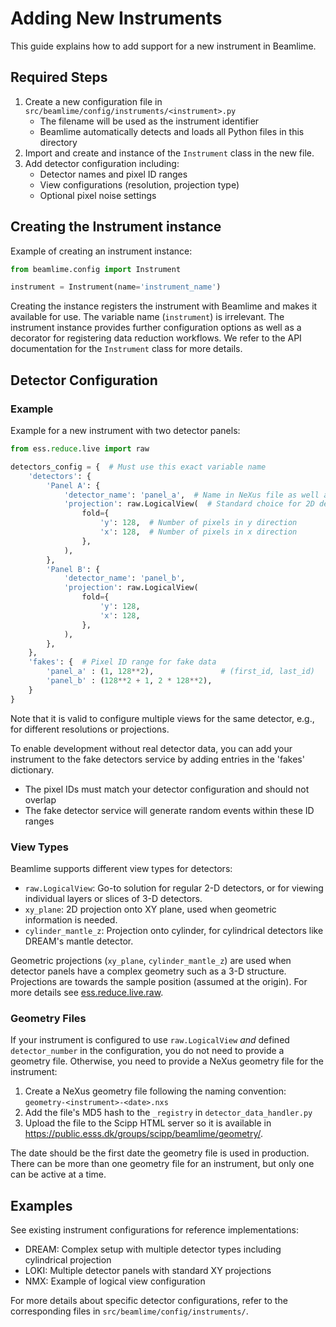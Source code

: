# Adding New Instruments

This guide explains how to add support for a new instrument in Beamlime.

## Required Steps

1. Create a new configuration file in `src/beamlime/config/instruments/<instrument>.py`
   - The filename will be used as the instrument identifier
   - Beamlime automatically detects and loads all Python files in this directory
2. Import and create and instance of the `Instrument` class in the new file.
3. Add detector configuration including:
   - Detector names and pixel ID ranges
   - View configurations (resolution, projection type)
   - Optional pixel noise settings

## Creating the Instrument instance

Example of creating an instrument instance:

```python
from beamlime.config import Instrument

instrument = Instrument(name='instrument_name')
```

Creating the instance registers the instrument with Beamlime and makes it available for use.
The variable name (`instrument`) is irrelevant.
The instrument instance provides further configuration options as well as a decorator for registering data reduction workflows.
We refer to the API documentation for the `Instrument` class for more details.

## Detector Configuration

### Example

Example for a new instrument with two detector panels:

```python
from ess.reduce.live import raw

detectors_config = {  # Must use this exact variable name
    'detectors': {
        'Panel A': {
            'detector_name': 'panel_a',  # Name in NeXus file as well as source_name in Kafka
            'projection': raw.LogicalView(  # Standard choice for 2D detectors
                fold={
                    'y': 128,  # Number of pixels in y direction
                    'x': 128,  # Number of pixels in x direction
                },
            ),
        },
        'Panel B': {
            'detector_name': 'panel_b',
            'projection': raw.LogicalView(
                fold={
                    'y': 128,
                    'x': 128,
                },
            ),
        },
    },
    'fakes': {  # Pixel ID range for fake data
        'panel_a' : (1, 128**2),               # (first_id, last_id)
        'panel_b' : (128**2 + 1, 2 * 128**2),
    }
}
```

Note that it is valid to configure multiple views for the same detector, e.g., for different resolutions or projections.


To enable development without real detector data, you can add your instrument to the fake detectors service by adding entries in the 'fakes' dictionary.

- The pixel IDs must match your detector configuration and should not overlap
- The fake detector service will generate random events within these ID ranges

### View Types

Beamlime supports different view types for detectors:

- `raw.LogicalView`: Go-to solution for regular 2-D detectors, or for viewing individual layers or slices of 3-D detectors.
- `xy_plane`: 2D projection onto XY plane, used when geometric information is needed.
- `cylinder_mantle_z`: Projection onto cylinder, for cylindrical detectors like DREAM's mantle detector.

Geometric projections (`xy_plane`, `cylinder_mantle_z`) are used when detector panels have a complex geometry such as a 3-D structure.
Projections are towards the sample position (assumed at the origin).
For more details see [ess.reduce.live.raw](https://scipp.github.io/essreduce/generated/modules/ess.reduce.live.raw.html).

### Geometry Files

If your instrument is configured to use `raw.LogicalView` *and* defined `detector_number` in the configuration, you do not need to provide a geometry file.
Otherwise, you need to provide a NeXus geometry file for the instrument:

1. Create a NeXus geometry file following the naming convention: `geometry-<instrument>-<date>.nxs`
2. Add the file's MD5 hash to the `_registry` in `detector_data_handler.py`
3. Upload the file to the Scipp HTML server so it is available in https://public.esss.dk/groups/scipp/beamlime/geometry/.

The date should be the first date the geometry file is used in production.
There can be more than one geometry file for an instrument, but only one can be active at a time.

## Examples

See existing instrument configurations for reference implementations:

- DREAM: Complex setup with multiple detector types including cylindrical projection
- LOKI: Multiple detector panels with standard XY projections
- NMX: Example of logical view configuration

For more details about specific detector configurations, refer to the corresponding files in `src/beamlime/config/instruments/`.
